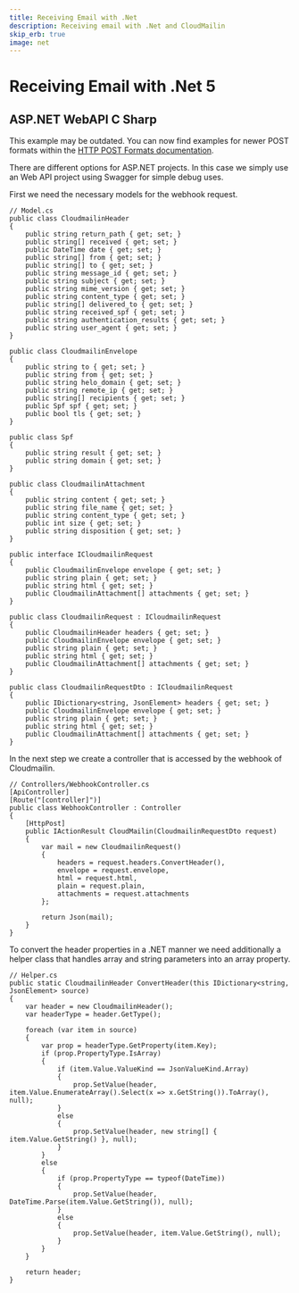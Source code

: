 ```yaml
---
title: Receiving Email with .Net
description: Receiving email with .Net and CloudMailin
skip_erb: true
image: net
---
```


# Receiving Email with .Net 5

## ASP.NET WebAPI C Sharp

<div class="warning">This example may be outdated. You can now find examples for newer POST formats within the <a href="/http_post_formats/">HTTP POST Formats documentation</a>.</div>

There are different options for ASP.NET projects. In this case we simply use an Web API project using Swagger for simple debug uses.

First we need the necessary models for the webhook request.

    // Model.cs
    public class CloudmailinHeader
    {
        public string return_path { get; set; }
        public string[] received { get; set; }
        public DateTime date { get; set; }
        public string[] from { get; set; }
        public string[] to { get; set; }
        public string message_id { get; set; }
        public string subject { get; set; }
        public string mime_version { get; set; }
        public string content_type { get; set; }
        public string[] delivered_to { get; set; }
        public string received_spf { get; set; }
        public string authentication_results { get; set; }
        public string user_agent { get; set; }
    }

    public class CloudmailinEnvelope
    {
        public string to { get; set; }
        public string from { get; set; }
        public string helo_domain { get; set; }
        public string remote_ip { get; set; }
        public string[] recipients { get; set; }
        public Spf spf { get; set; }
        public bool tls { get; set; }
    }

    public class Spf
    {
        public string result { get; set; }
        public string domain { get; set; }
    }

    public class CloudmailinAttachment
    {
        public string content { get; set; }
        public string file_name { get; set; }
        public string content_type { get; set; }
        public int size { get; set; }
        public string disposition { get; set; }
    }

    public interface ICloudmailinRequest
    {
        public CloudmailinEnvelope envelope { get; set; }
        public string plain { get; set; }
        public string html { get; set; }
        public CloudmailinAttachment[] attachments { get; set; }
    }

    public class CloudmailinRequest : ICloudmailinRequest
    {
        public CloudmailinHeader headers { get; set; }
        public CloudmailinEnvelope envelope { get; set; }
        public string plain { get; set; }
        public string html { get; set; }
        public CloudmailinAttachment[] attachments { get; set; }
    }

    public class CloudmailinRequestDto : ICloudmailinRequest
    {
        public IDictionary<string, JsonElement> headers { get; set; }
        public CloudmailinEnvelope envelope { get; set; }
        public string plain { get; set; }
        public string html { get; set; }
        public CloudmailinAttachment[] attachments { get; set; }
    }

In the next step we create a controller that is accessed by the webhook of Cloudmailin.


    // Controllers/WebhookController.cs
    [ApiController]
    [Route("[controller]")]
    public class WebhookController : Controller
    {
        [HttpPost]
        public IActionResult CloudMailin(CloudmailinRequestDto request)
        {
            var mail = new CloudmailinRequest()
            {
                headers = request.headers.ConvertHeader(),
                envelope = request.envelope,
                html = request.html,
                plain = request.plain,
                attachments = request.attachments
            };

            return Json(mail);
        }
    }

To convert the header properties in a .NET manner we need additionally a helper class that handles array and string parameters into an array property.

    // Helper.cs
    public static CloudmailinHeader ConvertHeader(this IDictionary<string, JsonElement> source)
    {
        var header = new CloudmailinHeader();
        var headerType = header.GetType();

        foreach (var item in source)
        {
            var prop = headerType.GetProperty(item.Key);
            if (prop.PropertyType.IsArray)
            {
                if (item.Value.ValueKind == JsonValueKind.Array)
                {
                    prop.SetValue(header, item.Value.EnumerateArray().Select(x => x.GetString()).ToArray(), null);
                }
                else
                {
                    prop.SetValue(header, new string[] { item.Value.GetString() }, null);
                }
            }
            else
            {
                if (prop.PropertyType == typeof(DateTime))
                {
                    prop.SetValue(header, DateTime.Parse(item.Value.GetString()), null);
                }
                else
                {
                    prop.SetValue(header, item.Value.GetString(), null);
                }
            }
        }

        return header;
    }
